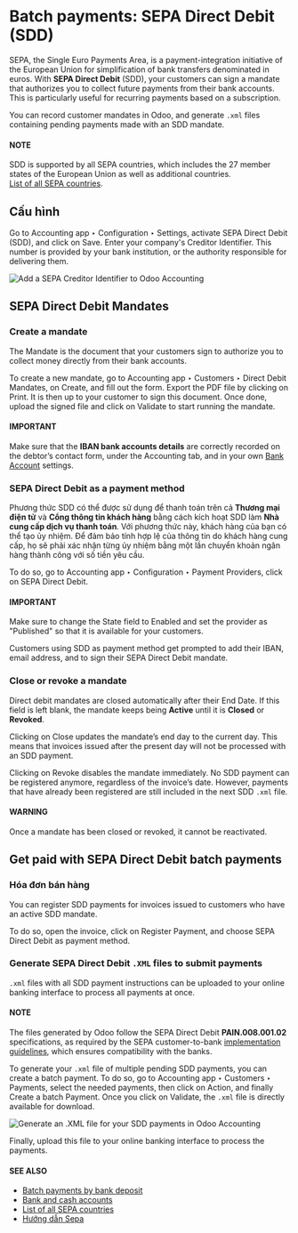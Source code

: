 # Batch payments: SEPA Direct Debit (SDD)

SEPA, the Single Euro Payments Area, is a payment-integration initiative of the European Union for
simplification of bank transfers denominated in euros. With **SEPA Direct Debit** (SDD), your
customers can sign a mandate that authorizes you to collect future payments from their bank
accounts. This is particularly useful for recurring payments based on a subscription.

You can record customer mandates in Odoo, and generate `.xml` files containing pending payments made
with an SDD mandate.

#### NOTE
SDD is supported by all SEPA countries, which includes the 27 member states of the European
Union as well as additional countries.
<br/>
[List of all SEPA countries](https://www.europeanpaymentscouncil.eu/document-library/other/epc-list-sepa-scheme-countries).
<br/>

## Cấu hình

Go to Accounting app ‣ Configuration ‣ Settings, activate
SEPA Direct Debit (SDD), and click on Save. Enter your company's
Creditor Identifier. This number is provided by your bank institution, or the authority
responsible for delivering them.

![Add a SEPA Creditor Identifier to Odoo Accounting](applications/finance/accounting/payments/batch_sdd/creditor-identifier.png)

## SEPA Direct Debit Mandates

### Create a mandate

The  Mandate is the document that your customers sign to authorize
you to collect money directly from their bank accounts.

To create a new mandate, go to Accounting app ‣ Customers ‣
Direct Debit Mandates, on Create, and fill out the form. Export the PDF file by
clicking on Print. It is then up to your customer to sign this document. Once done,
upload the signed file and click on Validate to start running the mandate.

#### IMPORTANT
Make sure that the **IBAN bank accounts details** are correctly recorded on the debtor’s contact
form, under the Accounting tab, and in your own [Bank Account](../bank.md) settings.

### SEPA Direct Debit as a payment method

Phương thức SDD có thể được sử dụng để thanh toán trên cả **Thương mại điện tử** và **Cổng thông tin khách hàng** bằng cách kích hoạt SDD làm **Nhà cung cấp dịch vụ thanh toán**. Với phương thức này, khách hàng của bạn có thể tạo ủy nhiệm. Để đảm bảo tính hợp lệ của thông tin do khách hàng cung cấp, họ sẽ phải xác nhận từng ủy nhiệm bằng một lần chuyển khoản ngân hàng thành công với số tiền yêu cầu.

To do so, go to Accounting app ‣ Configuration ‣ Payment Providers, click on
SEPA Direct Debit.

#### IMPORTANT
Make sure to change the State field to Enabled and set the provider as
"Published" so that it is available for your customers.

Customers using SDD as payment method get prompted to add their IBAN, email address, and to sign
their SEPA Direct Debit mandate.

### Close or revoke a mandate

Direct debit mandates are closed automatically after their End Date. If this field is
left blank, the mandate keeps being **Active** until it is **Closed** or **Revoked**.

Clicking on Close updates the mandate’s end day to the current day. This means that
invoices issued after the present day will not be processed with an SDD payment.

Clicking on Revoke disables the mandate immediately. No SDD payment can be registered
anymore, regardless of the invoice’s date. However, payments that have already been registered are
still included in the next SDD `.xml` file.

#### WARNING
Once a mandate has been closed or revoked, it cannot be reactivated.

## Get paid with SEPA Direct Debit batch payments

### Hóa đơn bán hàng

You can register SDD payments for invoices issued to customers who have an active SDD mandate.

To do so, open the invoice, click on Register Payment, and choose
SEPA Direct Debit as payment method.

### Generate SEPA Direct Debit `.XML` files to submit payments

`.xml` files with all SDD payment instructions can be uploaded to your online banking interface
to process all payments at once.

#### NOTE
The files generated by Odoo follow the SEPA Direct Debit **PAIN.008.001.02** specifications, as
required by the SEPA customer-to-bank [implementation guidelines](https://www.europeanpaymentscouncil.eu/document-library/implementation-guidelines/sepa-credit-transfer-customer-psp-implementation),
which ensures compatibility with the banks.

To generate your `.xml` file of multiple pending SDD payments, you can create a batch payment.
To do so, go to Accounting app ‣ Customers ‣ Payments, select the needed
payments, then click on Action, and finally Create a batch Payment. Once
you click on Validate, the `.xml` file is directly available for download.

![Generate an .XML file for your SDD payments in Odoo Accounting](applications/finance/accounting/payments/batch_sdd/xml.png)

Finally, upload this file to your online banking interface to process the payments.

#### SEE ALSO
* [Batch payments by bank deposit](batch.md)
* [Bank and cash accounts](../bank.md)
* [List of all SEPA countries](https://www.europeanpaymentscouncil.eu/document-library/other/epc-list-sepa-scheme-countries)
* [Hướng dẫn Sepa](https://www.europeanpaymentscouncil.eu/document-library/implementation-guidelines/sepa-credit-transfer-inter-psp-implementation-guidelines)
